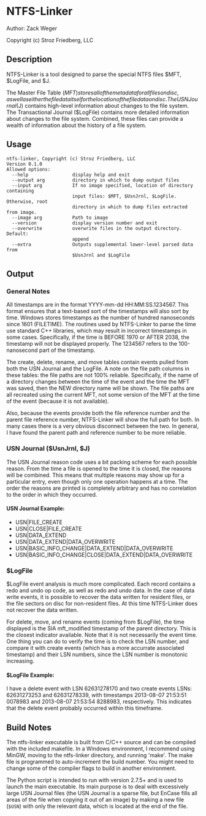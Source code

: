 # NTFS-Linker
Author: Zack Weger

Copyright (c) Stroz Friedberg, LLC

## Description
NTFS-Linker is a tool designed to parse the special NTFS files $MFT, $LogFile, and $J. 

The Master File Table ($MFT) stores all of the metadata for all files on disc, as well as either the file data itself or the location of the file data on disc.
The USN Journal ($J) contains high-level information about changes to the file system.
The Transactional Journal ($LogFile) contains more detailed information about changes to the file system.
Combined, these files can provide a wealth of information about the history of a file system.

## Usage
```
ntfs-linker, Copyright (c) Stroz Friedberg, LLC
Version 0.1.0
Allowed options:
  --help                display help and exit
  --output arg          directory in which to dump output files
  --input arg           If no image specified, location of directory containing
                        input files: $MFT, $UsnJrnl, $LogFile. Otherwise, root 
                        directory in which to dump files extracted from image.
  --image arg           Path to image
  --version             display version number and exit
  --overwrite           overwrite files in the output directory. Default: 
                        append
  --extra               Outputs supplemental lower-level parsed data from 
                        $UsnJrnl and $LogFile

  ```


## Output

### General Notes
All timestamps are in the format YYYY-mm-dd HH:MM:SS.1234567. This format ensures that a text-based sort of the timestamps will also sort by time.
Windows stores timestamps as the number of hundred nanoseconds since 1601 (FILETIME). The routines used by NTFS-Linker to parse the time use standard C++ libraries, which may result in incorrect timestamps in some cases.
Specifically, if the time is BEFORE 1970 or AFTER 2038, the timestamp will not be displayed properly.
The 1234567 refers to the 100-nanosecond part of the timestamp.

The create, delete, rename, and move tables contain events pulled from both the USN Journal and the LogFile. A note on the file path columns in these tables:
the file paths are not 100% reliable. Specifically, if the name of a directory changes between the time of the event and the time the MFT was saved, then the NEW
directory name will be shown. The file paths are all recreated using the current MFT, not some version of the MFT at the time of the event (because it is not available).

Also, because the events provide both the file reference number and the parent file reference number, NTFS-Linker will show the full path for both. In many cases there is a very obvious disconnect between the two. In general, I have found the parent path and reference number to be more reliable.

### USN Journal ($UsnJrnl, $J)
The USN Journal reason code uses a bit packing scheme for each possible reason. From the time a file is opened to the time it is closed, the reasons will be combined.
This means that multiple reasons may show up for a particular entry, even though only one operation happens at a time. The order the reasons are printed is completely arbitrary and has no correlation to the order in which they occurred.

#### USN Journal Example:
- USN|FILE_CREATE
- USN|CLOSE|FILE_CREATE
- USN|DATA_EXTEND
- USN|DATA_EXTEND|DATA_OVERWRITE
- USN|BASIC_INFO_CHANGE|DATA_EXTEND|DATA_OVERWRITE
- USN|BASIC_INFO_CHANGE|CLOSE|DATA_EXTEND|DATA_OVERWRITE

### $LogFile
$LogFile event analysis is much more complicated.  Each record contains a redo and undo op code, as well as redo and undo data. In the case of data write events, it is possible to recover the data written for resident files, or the file sectors on disc for non-resident files.
At this time NTFS-Linker does not recover the data written.

For delete, move, and rename events (coming from $LogFile), the time displayed is the SIA mft_modified timestamp of the parent directory. This is the closest indicator available. Note that it is not necessarily the event time. One thing you can do to verify the time is to check the LSN number, and compare it with create events (which has a more accurrate associated timestamp) and their LSN numbers, since the LSN number is monotonic increasing.

#### $LogFile Example:
I have a delete event with LSN 62631278170 and two create events LSNs: 62631273253 and 62631278339, with timestamps 2013-08-07 21:53:51 0078983 and 2013-08-07 21:53:54 8288983, respectively. This indicates that the delete event probably occurred within this timeframe.

## Build Notes
The ntfs-linker executable is built from C/C++ source and can be compiled with the included makefile. In a Windows environment, I recommend using MinGW, moving to the ntfs-linker directory, and running 'make'. The make file is programmed to auto-increment the build number. You might need to change some of the compiler flags to build in another environment.

The Python script is intended to run with version 2.7.5+ and is used to launch the main executable. Its main purpose is to deal with excessively large USN Journal files (the USN Journal is a sparse file, but EnCase fills all areas of the file when copying it out of an image) by making a new file (`$USN`) with only the relevant data, which is located at the end of the file.